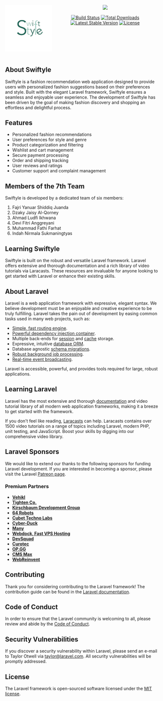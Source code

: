 <div style="display: flex; justify-content: space-between;">
  <div>
    <p align="center"><a href="https://swiftyle.com" target="_blank"><img src="public/assets/images/logo/logo.png" width="200"></a></p>
  </div>
  <div>
    <p align="center"><a href="https://laravel.com" target="_blank"><img src="https://raw.githubusercontent.com/laravel/art/master/logo-lockup/5%20SVG/2%20CMYK/1%20Full%20Color/laravel-logolockup-cmyk-red.svg" width="200"></a></p>
    <p align="center">
      <a href="https://travis-ci.org/laravel/framework"><img src="https://travis-ci.org/laravel/framework.svg" alt="Build Status"></a>
      <a href="https://packagist.org/packages/laravel/framework"><img src="https://img.shields.io/packagist/dt/laravel/framework" alt="Total Downloads"></a>
      <a href="https://packagist.org/packages/laravel/framework"><img src="https://img.shields.io/packagist/v/laravel/framework" alt="Latest Stable Version"></a>
      <a href="https://packagist.org/packages/laravel/framework"><img src="https://img.shields.io/packagist/l/laravel/framework" alt="License"></a>
    </p>
  </div>
</div>


## About Swiftyle

Swiftyle is a fashion recommendation web application designed to provide users with personalized fashion suggestions based on their preferences and style. Built with the elegant Laravel framework, Swiftyle ensures a seamless and enjoyable user experience. The development of Swiftyle has been driven by the goal of making fashion discovery and shopping an effortless and delightful process.

## Features

- Personalized fashion recommendations
- User preferences for style and genre
- Product categorization and filtering
- Wishlist and cart management
- Secure payment processing
- Order and shipping tracking
- User reviews and ratings
- Customer support and complaint management

## Members of the 7th Team

Swiftyle is developed by a dedicated team of six members:

1. Fajri Yanuar Shiddiq Juanda
2. Dzaky Jaisy Al-Qorney
3. Ahmad Ludfi Ikhwana
4. Devi Fitri Anggreyani
5. Muhammad Fathi Farhat
6. Indah Nirmala Sukmaningtyas

## Learning Swiftyle

Swiftyle is built on the robust and versatile Laravel framework. Laravel offers extensive and thorough documentation and a rich library of video tutorials via Laracasts. These resources are invaluable for anyone looking to get started with Laravel or enhance their existing skills.

## About Laravel

Laravel is a web application framework with expressive, elegant syntax. We believe development must be an enjoyable and creative experience to be truly fulfilling. Laravel takes the pain out of development by easing common tasks used in many web projects, such as:

- [Simple, fast routing engine](https://laravel.com/docs/routing).
- [Powerful dependency injection container](https://laravel.com/docs/container).
- Multiple back-ends for [session](https://laravel.com/docs/session) and [cache](https://laravel.com/docs/cache) storage.
- Expressive, intuitive [database ORM](https://laravel.com/docs/eloquent).
- Database agnostic [schema migrations](https://laravel.com/docs/migrations).
- [Robust background job processing](https://laravel.com/docs/queues).
- [Real-time event broadcasting](https://laravel.com/docs/broadcasting).

Laravel is accessible, powerful, and provides tools required for large, robust applications.

## Learning Laravel

Laravel has the most extensive and thorough [documentation](https://laravel.com/docs) and video tutorial library of all modern web application frameworks, making it a breeze to get started with the framework.

If you don't feel like reading, [Laracasts](https://laracasts.com) can help. Laracasts contains over 1500 video tutorials on a range of topics including Laravel, modern PHP, unit testing, and JavaScript. Boost your skills by digging into our comprehensive video library.

## Laravel Sponsors

We would like to extend our thanks to the following sponsors for funding Laravel development. If you are interested in becoming a sponsor, please visit the Laravel [Patreon page](https://patreon.com/taylorotwell).

### Premium Partners

- **[Vehikl](https://vehikl.com/)**
- **[Tighten Co.](https://tighten.co)**
- **[Kirschbaum Development Group](https://kirschbaumdevelopment.com)**
- **[64 Robots](https://64robots.com)**
- **[Cubet Techno Labs](https://cubettech.com)**
- **[Cyber-Duck](https://cyber-duck.co.uk)**
- **[Many](https://www.many.co.uk)**
- **[Webdock, Fast VPS Hosting](https://www.webdock.io/en)**
- **[DevSquad](https://devsquad.com)**
- **[Curotec](https://www.curotec.com/services/technologies/laravel/)**
- **[OP.GG](https://op.gg)**
- **[CMS Max](https://www.cmsmax.com/)**
- **[WebReinvent](https://webreinvent.com/?utm_source=laravel&utm_medium=github&utm_campaign=patreon-sponsors)**

## Contributing

Thank you for considering contributing to the Laravel framework! The contribution guide can be found in the [Laravel documentation](https://laravel.com/docs/contributions).

## Code of Conduct

In order to ensure that the Laravel community is welcoming to all, please review and abide by the [Code of Conduct](https://laravel.com/docs/contributions#code-of-conduct).

## Security Vulnerabilities

If you discover a security vulnerability within Laravel, please send an e-mail to Taylor Otwell via [taylor@laravel.com](mailto:taylor@laravel.com). All security vulnerabilities will be promptly addressed.

## License

The Laravel framework is open-sourced software licensed under the [MIT license](https://opensource.org/licenses/MIT).
